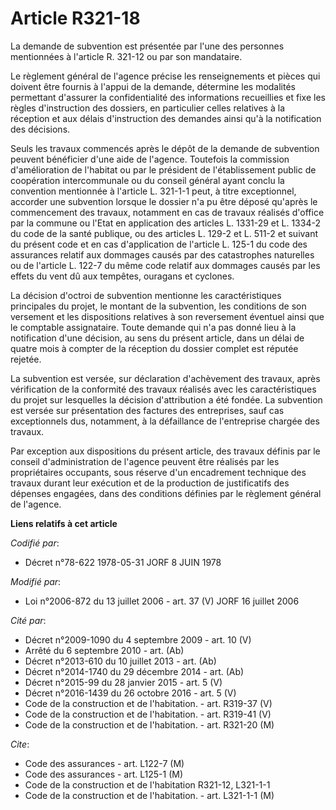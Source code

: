 # Article R321-18

La demande de subvention est présentée par l'une des personnes mentionnées à l'article R. 321-12 ou par son mandataire.

Le règlement général de l'agence précise les renseignements et pièces qui doivent être fournis à l'appui de la demande,
détermine les modalités permettant d'assurer la confidentialité des informations recueillies et fixe les règles d'instruction
des dossiers, en particulier celles relatives à la réception et aux délais d'instruction des demandes ainsi qu'à la
notification des décisions.

Seuls les travaux commencés après le dépôt de la demande de subvention peuvent bénéficier d'une aide de l'agence. Toutefois
la commission d'amélioration de l'habitat ou par le président de l'établissement public de coopération intercommunale ou du
conseil général ayant conclu la convention mentionnée à l'article L. 321-1-1 peut, à titre exceptionnel, accorder une
subvention lorsque le dossier n'a pu être déposé qu'après le commencement des travaux, notamment en cas de travaux réalisés
d'office par la commune ou l'Etat en application des articles L. 1331-29 et L. 1334-2 du code de la santé publique, ou des
articles L. 129-2 et L. 511-2 et suivant du présent code et en cas d'application de l'article L. 125-1 du code des assurances
relatif aux dommages causés par des catastrophes naturelles ou de l'article L. 122-7 du même code relatif aux dommages causés
par les effets du vent dû aux tempêtes, ouragans et cyclones.

La décision d'octroi de subvention mentionne les caractéristiques principales du projet, le montant de la subvention, les
conditions de son versement et les dispositions relatives à son reversement éventuel ainsi que le comptable assignataire.
Toute demande qui n'a pas donné lieu à la notification d'une décision, au sens du présent article, dans un délai de quatre
mois à compter de la réception du dossier complet est réputée rejetée.

La subvention est versée, sur déclaration d'achèvement des travaux, après vérification de la conformité des travaux réalisés
avec les caractéristiques du projet sur lesquelles la décision d'attribution a été fondée. La subvention est versée sur
présentation des factures des entreprises, sauf cas exceptionnels dus, notamment, à la défaillance de l'entreprise chargée
des travaux.

Par exception aux dispositions du présent article, des travaux définis par le conseil d'administration de l'agence peuvent
être réalisés par les propriétaires occupants, sous réserve d'un encadrement technique des travaux durant leur exécution et
de la production de justificatifs des dépenses engagées, dans des conditions définies par le règlement général de l'agence.

**Liens relatifs à cet article**

_Codifié par_:

  - Décret n°78-622 1978-05-31 JORF 8 JUIN 1978

_Modifié par_:

  - Loi n°2006-872 du 13 juillet 2006 - art. 37 (V) JORF 16 juillet 2006

_Cité par_:

  - Décret n°2009-1090 du 4 septembre 2009 - art. 10 (V)
  - Arrêté du 6 septembre 2010 - art. (Ab)
  - Décret n°2013-610 du 10 juillet 2013 - art. (Ab)
  - Décret n°2014-1740 du 29 décembre 2014 - art. (Ab)
  - Décret n°2015-99 du 28 janvier 2015 - art. 5 (V)
  - Décret n°2016-1439 du 26 octobre 2016 - art. 5 (V)
  - Code de la construction et de l'habitation. - art. R319-37 (V)
  - Code de la construction et de l'habitation. - art. R319-41 (V)
  - Code de la construction et de l'habitation. - art. R321-20 (M)

_Cite_:

  - Code des assurances - art. L122-7 (M)
  - Code des assurances - art. L125-1 (M)
  - Code de la construction et de l'habitation R321-12, L321-1-1
  - Code de la construction et de l'habitation. - art. L321-1-1 (M)
